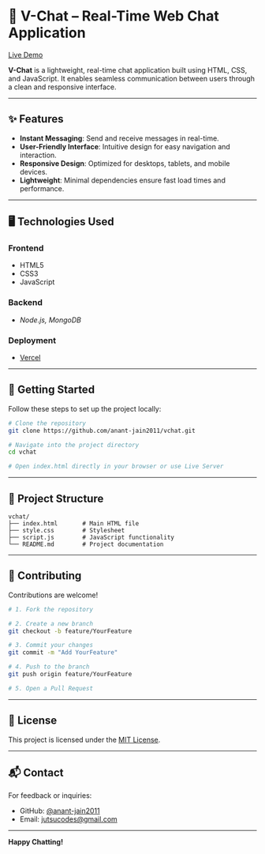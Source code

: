 # 🚀 V-Chat – Real-Time Web Chat Application

[Live Demo](https://vchats.vercel.app)

**V-Chat** is a lightweight, real-time chat application built using HTML, CSS, and JavaScript. It enables seamless communication between users through a clean and responsive interface.

---

## ✨ Features

- **Instant Messaging**: Send and receive messages in real-time.  
- **User-Friendly Interface**: Intuitive design for easy navigation and interaction.  
- **Responsive Design**: Optimized for desktops, tablets, and mobile devices.  
- **Lightweight**: Minimal dependencies ensure fast load times and performance.

---

## 🖥️ Technologies Used

### Frontend  
- HTML5  
- CSS3  
- JavaScript  

### Backend  
- *Node.js, MongoDB*

### Deployment  
- [Vercel](https://vercel.com/)

---

## 🚀 Getting Started

Follow these steps to set up the project locally:

```bash
# Clone the repository
git clone https://github.com/anant-jain2011/vchat.git

# Navigate into the project directory
cd vchat

# Open index.html directly in your browser or use Live Server
```

---

## 📁 Project Structure

```
vchat/
├── index.html       # Main HTML file
├── style.css        # Stylesheet
├── script.js        # JavaScript functionality
└── README.md        # Project documentation
```

---

## 🙏 Contributing

Contributions are welcome!

```bash
# 1. Fork the repository

# 2. Create a new branch
git checkout -b feature/YourFeature

# 3. Commit your changes
git commit -m "Add YourFeature"

# 4. Push to the branch
git push origin feature/YourFeature

# 5. Open a Pull Request
```

---

## 📄 License

This project is licensed under the [MIT License](LICENSE).

---

## 📬 Contact

For feedback or inquiries:

- GitHub: [@anant-jain2011](https://github.com/anant-jain2011)
- Email: [jutsucodes@gmail.com](jutsucodes@gmail.com)

---

**Happy Chatting!**

